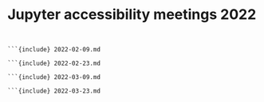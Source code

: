 # Jupyter accessibility meetings 2022

```{include} 2022-01-12.md
```

```{include} 2022-01-26.md

```{include} 2022-02-09.md

```{include} 2022-02-23.md

```{include} 2022-03-09.md

```{include} 2022-03-23.md
```

```{include} 2022-04-06.md
```

```{include} 2022-04-20.md
```

```{include} 2022-05-04.md
```

```{include} 2022-06-01.md
```

```{include} 2022-06-15.md
```

```{include} 2022-06-29.md
```

```{include} 2022-07-13.md
```

```{include} 2022-08-10.md
```

```{include} 2022-08-24.md
```

```{include} 2022-09-07.md
```
